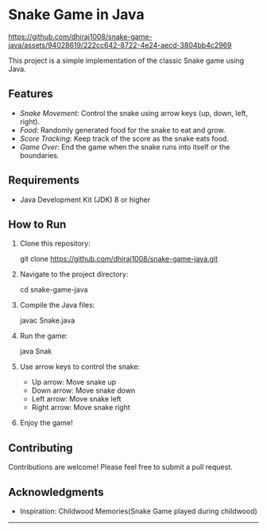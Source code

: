 # Snake Game in Java

https://github.com/dhiraj1008/snake-game-java/assets/94028619/222cc642-8722-4e24-aecd-3804bb4c2969

This project is a simple implementation of the classic Snake game using Java.

## Features

- *Snake Movement:* Control the snake using arrow keys (up, down, left, right).
- *Food:* Randomly generated food for the snake to eat and grow.
- *Score Tracking:* Keep track of the score as the snake eats food.
- *Game Over:* End the game when the snake runs into itself or the boundaries.

## Requirements

- Java Development Kit (JDK) 8 or higher

## How to Run

1. Clone this repository:
   
   git clone https://github.com/dhiraj1008/snake-game-java.git
   
   
2. Navigate to the project directory:
   
   cd snake-game-java
   

3. Compile the Java files:
   
   javac Snake.java
   

4. Run the game:
   
   java Snak
   

5. Use arrow keys to control the snake:
   - Up arrow: Move snake up
   - Down arrow: Move snake down
   - Left arrow: Move snake left
   - Right arrow: Move snake right

6. Enjoy the game!

## Contributing

Contributions are welcome! Please feel free to submit a pull request.


## Acknowledgments

- Inspiration: Childwood Memories(Snake Game played during childwood)

---
